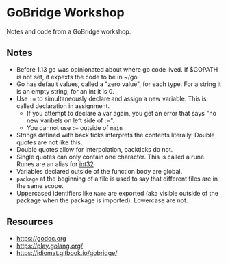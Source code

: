# GoBridge Workshop

Notes and code from a GoBridge workshop.

## Notes

* Before 1.13 go was opinionated about where go code lived. If $GOPATH is not set, it expexts the code to be in ~/go
* Go has default values, called a "zero value", for each type. For a string it is an empty string, for an int it is 0.
* Use `:=` to simultaneously declare and assign a new variable. This is called declaration in assignment.
  * If you attempt to declare a var again, you get an error that says "no new varibels on left side of :=".
  * You cannot use `:=` outside of `main`
* Strings defined with back ticks interprets the contents literally. Double quotes are not like this.
* Double quotes allow for interpolation, backticks do not.
* Single quotes can only contain one character. This is called a rune. Runes are an alias for [int32](https://devdocs.io/go/builtin/index#int32)
* Variables declared outside of the function body are global.
* `package` at the beginning of a file is used to say that different files are in the same scope.
* Uppercased identifiers like `Name` are exported (aka visible outside of the package when the package is imported). Lowercase are not.

## Resources
* https://godoc.org
* https://play.golang.org/
* https://idiomat.gitbook.io/gobridge/
